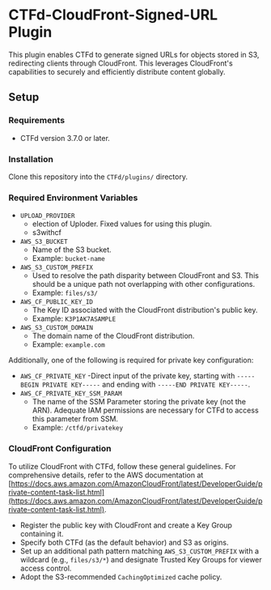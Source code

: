 # CTFd-CloudFront-Signed-URL Plugin
This plugin enables CTFd to generate signed URLs for objects stored in S3, redirecting clients through CloudFront. This leverages CloudFront's capabilities to securely and efficiently distribute content globally.

## Setup

### Requirements
- CTFd version 3.7.0 or later.

### Installation
Clone this repository into the `CTFd/plugins/` directory.

### Required Environment Variables
- `UPLOAD_PROVIDER`
  - election of Uploder. Fixed values for using this plugin.
  - s3withcf
- `AWS_S3_BUCKET`
  - Name of the S3 bucket.
  - Example: `bucket-name`
- `AWS_S3_CUSTOM_PREFIX`
  - Used to resolve the path disparity between CloudFront and S3. This should be a unique path not overlapping with other configurations.
  - Example: `files/s3/`
- `AWS_CF_PUBLIC_KEY_ID`
  - The Key ID associated with the CloudFront distribution's public key.
  - Example: `K3P1AK7ASAMPLE`
- `AWS_S3_CUSTOM_DOMAIN`
  - The domain name of the CloudFront distribution.
  - Example: `example.com`

Additionally, one of the following is required for private key configuration:
- `AWS_CF_PRIVATE_KEY`
  -Direct input of the private key, starting with `-----BEGIN PRIVATE KEY-----` and ending with `-----END PRIVATE KEY-----`.
- `AWS_CF_PRIVATE_KEY_SSM_PARAM`
  - The name of the SSM Parameter storing the private key (not the ARN). Adequate IAM permissions are necessary for CTFd to access this parameter from SSM.
  - Example: `/ctfd/privatekey`

### CloudFront Configuration
To utilize CloudFront with CTFd, follow these general guidelines. For comprehensive details, refer to the AWS documentation at [https://docs.aws.amazon.com/AmazonCloudFront/latest/DeveloperGuide/private-content-task-list.html](https://docs.aws.amazon.com/AmazonCloudFront/latest/DeveloperGuide/private-content-task-list.html).
- Register the public key with CloudFront and create a Key Group containing it.
- Specify both CTFd (as the default behavior) and S3 as origins.
- Set up an additional path pattern matching `AWS_S3_CUSTOM_PREFIX` with a wildcard (e.g., `files/s3/*`) and designate Trusted Key Groups for viewer access control.
- Adopt the S3-recommended `CachingOptimized` cache policy.
